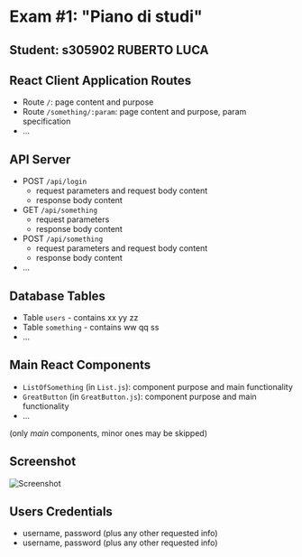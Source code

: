 # Exam #1: "Piano di studi"

## Student: s305902 RUBERTO LUCA

## React Client Application Routes

- Route `/`: page content and purpose
- Route `/something/:param`: page content and purpose, param specification
- ...

## API Server

- POST `/api/login`
  - request parameters and request body content
  - response body content
- GET `/api/something`
  - request parameters
  - response body content
- POST `/api/something`
  - request parameters and request body content
  - response body content
- ...

## Database Tables

- Table `users` - contains xx yy zz
- Table `something` - contains ww qq ss
- ...

## Main React Components

- `ListOfSomething` (in `List.js`): component purpose and main functionality
- `GreatButton` (in `GreatButton.js`): component purpose and main functionality
- ...

(only _main_ components, minor ones may be skipped)

## Screenshot

![Screenshot](./img/screenshot.jpg)

## Users Credentials

- username, password (plus any other requested info)
- username, password (plus any other requested info)
